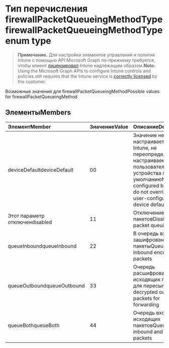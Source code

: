 # <a name="firewallpacketqueueingmethodtype-enum-type"></a><span data-ttu-id="e9307-101">Тип перечисления firewallPacketQueueingMethodType</span><span class="sxs-lookup"><span data-stu-id="e9307-101">firewallPacketQueueingMethodType enum type</span></span>

> <span data-ttu-id="e9307-102">**Примечание.** Для настройки элементов управления и политик Intune с помощью API Microsoft Graph по-прежнему требуется, чтобы клиент [лицензировал](https://go.microsoft.com/fwlink/?linkid=839381) Intune надлежащим образом.</span><span class="sxs-lookup"><span data-stu-id="e9307-102">**Note:** Using the Microsoft Graph APIs to configure Intune controls and policies still requires that the Intune service is [correctly licensed](https://go.microsoft.com/fwlink/?linkid=839381) by the customer.</span></span>

<span data-ttu-id="e9307-103">Возможные значения для firewallPacketQueueingMethod</span><span class="sxs-lookup"><span data-stu-id="e9307-103">Possible values for firewallPacketQueueingMethod</span></span>
## <a name="members"></a><span data-ttu-id="e9307-104">Элементы</span><span class="sxs-lookup"><span data-stu-id="e9307-104">Members</span></span>
|<span data-ttu-id="e9307-105">Элемент</span><span class="sxs-lookup"><span data-stu-id="e9307-105">Member</span></span>|<span data-ttu-id="e9307-106">Значение</span><span class="sxs-lookup"><span data-stu-id="e9307-106">Value</span></span>|<span data-ttu-id="e9307-107">Описание</span><span class="sxs-lookup"><span data-stu-id="e9307-107">Description</span></span>|
|:---|:---|:---|
|<span data-ttu-id="e9307-108">deviceDefault</span><span class="sxs-lookup"><span data-stu-id="e9307-108">deviceDefault</span></span>|<span data-ttu-id="e9307-109">0</span><span class="sxs-lookup"><span data-stu-id="e9307-109">0</span></span>|<span data-ttu-id="e9307-110">Значение не настраивается с Intune, не переопределяют настраиваемых пользователем устройства по умолчанию</span><span class="sxs-lookup"><span data-stu-id="e9307-110">No value configured by Intune, do not override the user-configured device default value</span></span>|
|<span data-ttu-id="e9307-111">Этот параметр отключен</span><span class="sxs-lookup"><span data-stu-id="e9307-111">disabled</span></span>|<span data-ttu-id="e9307-112">1</span><span class="sxs-lookup"><span data-stu-id="e9307-112">1</span></span>|<span data-ttu-id="e9307-113">Отключение очереди пакетов</span><span class="sxs-lookup"><span data-stu-id="e9307-113">Disable packet queuing</span></span>|
|<span data-ttu-id="e9307-114">queueInbound</span><span class="sxs-lookup"><span data-stu-id="e9307-114">queueInbound</span></span>|<span data-ttu-id="e9307-115">2</span><span class="sxs-lookup"><span data-stu-id="e9307-115">2</span></span>|<span data-ttu-id="e9307-116">В очередь входящие зашифрованные пакеты</span><span class="sxs-lookup"><span data-stu-id="e9307-116">Queue inbound encrypted packets</span></span>|
|<span data-ttu-id="e9307-117">queueOutbound</span><span class="sxs-lookup"><span data-stu-id="e9307-117">queueOutbound</span></span>|<span data-ttu-id="e9307-118">3</span><span class="sxs-lookup"><span data-stu-id="e9307-118">3</span></span>|<span data-ttu-id="e9307-119">Очередь расшифрован исходящих пакетов для пересылки</span><span class="sxs-lookup"><span data-stu-id="e9307-119">Queue decrypted outbound packets for forwarding</span></span>|
|<span data-ttu-id="e9307-120">queueBoth</span><span class="sxs-lookup"><span data-stu-id="e9307-120">queueBoth</span></span>|<span data-ttu-id="e9307-121">4</span><span class="sxs-lookup"><span data-stu-id="e9307-121">4</span></span>|<span data-ttu-id="e9307-122">Очередь входящих и исходящих пакетов</span><span class="sxs-lookup"><span data-stu-id="e9307-122">Queue both inbound and outbound packets</span></span>|



